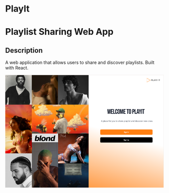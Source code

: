 # PlayIt

# Playlist Sharing Web App

## Description
A web application that allows users to share and discover playlists. Built with React.

![alt text](image.png)